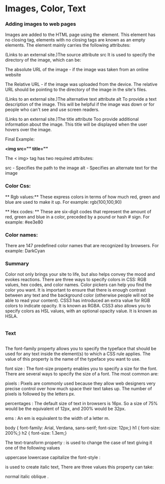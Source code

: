 # Images, Color, Text

 ### Adding images to web pages
Images are added to the HTML page using the <img> element. This element has no closing tag, elements with no closing tags are known as an empty elements. The element mainly carries the following attributes:

 (Links to an external site.)The source attribute src
It is used to specify the directory of the image, which can be:

The absolute URL of the image - if the image was taken from an online website

The Relative URL - if the image was uploaded from the device. The relative URL should be pointing to the directory of the image in the site's files.

 (Links to an external site.)The alternative text attribute alt
To provide a text description of the image. This will be helpful if the image was down or for people who can't see and use screen readers.

 (Links to an external site.)The title attribute
Too provide additional information about the image. This title will be displayed when the user hovers over the image.

Final Example:

__<img src="" title=""__

The < img> tag has two required attributes:

src - Specifies the path to the image
alt - Specifies an alternate text for the image

 ### Color Css:

** Rgb values:**
These express colors in terms of how much red, green and blue are used to make it up. For example: rgb(100,100,90)

** Hex codes: **
These are six-digit codes that represent the amount of red, green and blue in a color, preceded by a pound or hash # sign. For example: #ee3e80

### Color names:
There are 147 predefined color names that are recognized by browsers. For example: DarkCyan

### Summary

Color not only brings your site to life, but also helps convey the mood and evokes reactions.
There are three ways to specify colors in CSS: RGB values, hex codes, and color names.
Color pickers can help you find the color you want.
It is important to ensure that there is enough contrast between any text and the background color (otherwise people will not be able to read your content).
CSS3 has introduced an extra value for RGB colors to indicate opacity. It is known as RGBA.
CSS3 also allows you to specify colors as HSL values, with an optional opacity value. It is known as HSLA.

<img src="https://make.wordpress.org/core/files/2021/02/wordpress-admin-color-palette-WP57.png" title="">



### Text

<img src="https://cdn.educba.com/academy/wp-content/uploads/2019/08/CSS-Text-Formatting-Properties2.png" title="">



The font-family property allows you to specify the typeface that should be used for any text inside the element(s) to which a CSS rule applies. The value of this property is the name of the typeface you want to use.

font size : The font-size property enables you to specify a size for the font. There are several ways to specify the size of a font. The most common are:

pixels : Pixels are commonly used because they allow web designers very precise control over how much space their text takes up. The number of pixels is followed by the letters px.

percentages : The default size of text in browsers is 16px. So a size of 75% would be the equivalent of 12px, and 200% would be 32px.

ems : An em is equivalent to the width of a letter m.

body { font-family: Arial, Verdana, sans-serif; font-size: 12px;} h1 { font-size: 200%;} h2 { font-size: 1.3em;}

The text-transform property : is used to change the case of text giving it one of the following values

uppercase
lowercase
capitalize
the font-style :

is used to create italic text, There are three values this property can take:

normal
italic
oblique .

